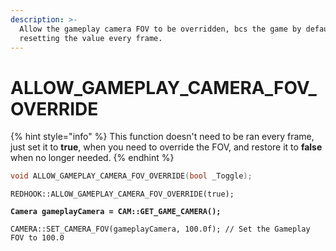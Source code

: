 ```yaml
---
description: >-
  Allow the gameplay camera FOV to be overridden, bcs the game by default is
  resetting the value every frame.
---
```


# ALLOW\_GAMEPLAY\_CAMERA\_FOV\_OVERRIDE

{% hint style="info" %}
This function doesn't need to be ran every frame, just set it to **true**, when you need to override the FOV, and restore it to **false** when no longer needed.
{% endhint %}

```cpp
void ALLOW_GAMEPLAY_CAMERA_FOV_OVERRIDE(bool _Toggle);
```

<pre class="language-cpp"><code class="lang-cpp">REDHOOK::ALLOW_GAMEPLAY_CAMERA_FOV_OVERRIDE(true);

<strong>Camera gameplayCamera = CAM::GET_GAME_CAMERA();
</strong>
CAMERA::SET_CAMERA_FOV(gameplayCamera, 100.0f); // Set the Gameplay FOV to 100.0
</code></pre>
